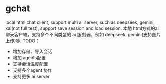 # gchat
local html chat client, support multi ai server, such as deepseek, gemini, xai(not full test), support save session and load session.
本地 html方式的ai 聊天客户端，支持多个不同类型的 ai 服务器，例如 deepseek, gemini(支持图片上传)等.
TODO：
 - 增加存储、导入会话
 - 增加 agents配置
 - 支持会话温度配置
 - 支持多个agent 协作
 - 支持更多 ai server
